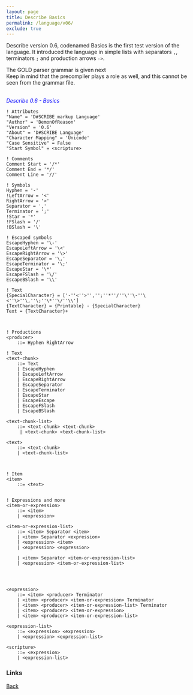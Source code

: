 ```yaml
---
layout: page
title: Describe Basics
permalink: /language/v06/
exclude: true
---
```

Describe version 0.6, codenamed Basics is the first test version of the language. It introduced the language in simple lists with separators ```,```, terminators ```;``` and production arrows ```->```.

The GOLD parser grammar is given next<br>
Keep in mind that the precompiler plays a role as well, and this cannot be seen from the grammar file.<br><br>

<span style="color:blue">_Describe 0.6 - Basics_</span>
```
! Attributes
"Name" = 'D#SCRIBE markup Language'
"Author" = 'DemonOfReason'
"Version" = '0.6'
"About" = 'D#SCRIBE Language'
"Character Mapping" = 'Unicode'
"Case Sensitive" = False
"Start Symbol" = <scripture>

! Comments
Comment Start = '/*'
Comment End = '*/'
Comment Line = '//'

! Symbols
Hyphen = '-'
!LeftArrow = '<'
RightArrow = '>'
Separator = ','
Terminator = ';'
!Star = '*'
!FSlash = '/'
!BSlash = '\'

! Escaped symbols
EscapeHyphen = '\-'
EscapeLeftArrow = '\<'
EscapeRightArrow = '\>'
EscapeSeparator = '\,'
EscapeTerminator = '\;'
EscapeStar = '\*'
EscapeFSlash = '\/'
EscapeBSlash = '\\'

! Text
{SpecialCharacter} = ['-''<''>'','';''*''/''\''\-''\<''\>''\,''\;''\*''\/''\\']
{TextCharacter} = {Printable} - {SpecialCharacter}
Text = {TextCharacter}+



! Productions
<producer>
	::= Hyphen RightArrow

! Text
<text-chunk>
	::= Text
	| EscapeHyphen
	| EscapeLeftArrow
	| EscapeRightArrow
	| EscapeSeparator
	| EscapeTerminator
	| EscapeStar
	| EscapeEscape
	| EscapeFSlash
	| EscapeBSlash

<text-chunk-list>    
	::= <text-chunk> <text-chunk>    
	 | <text-chunk> <text-chunk-list>

<text>     
	::= <text-chunk>    
	| <text-chunk-list>
   


! Item
<item>    
	::= <text>


! Expressions and more
<item-or-expression>    
	::= <item>    
	| <expression>

<item-or-expression-list>
	::= <item> Separator <item>
	| <item> Separator <expression>
	| <expression> <item>
	| <expression> <expression>
	
	| <item> Separator <item-or-expression-list>
	| <expression> <item-or-expression-list>

	
	

<expression>     
	::= <item> <producer> Terminator    
	| <item> <producer> <item-or-expression> Terminator   
	| <item> <producer> <item-or-expression-list> Terminator
	| <item> <producer> <item-or-expression>
	| <item> <producer> <item-or-expression-list>

<expression-list>     
	::= <expression> <expression>    
	| <expression> <expression-list>

<scripture>     
	::= <expression>      
	| <expression-list>
```

### Links
[Back](/DescribeDocumentation/language/home)